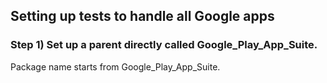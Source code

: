 
## Setting up tests to handle all Google apps

### Step 1) Set up a parent directly called Google_Play_App_Suite.  
Package name starts from Google_Play_App_Suite. 

